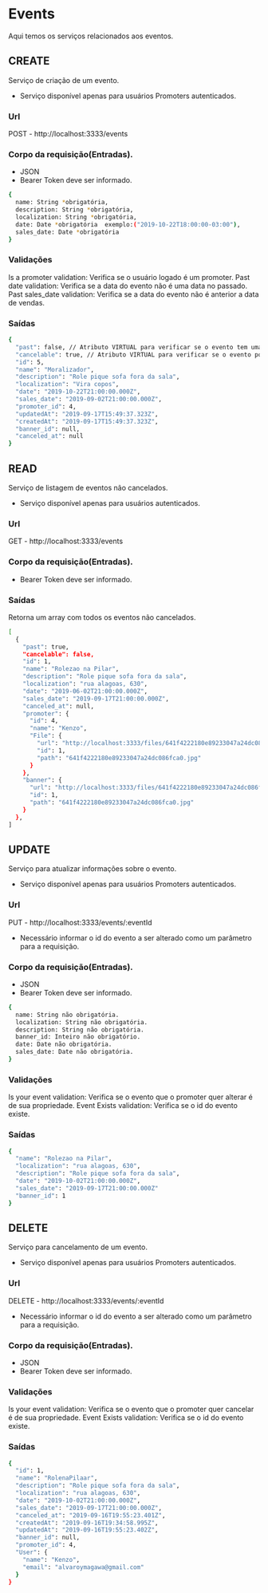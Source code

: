 # Events
Aqui temos os serviços relacionados aos eventos.


## CREATE
Serviço de criação de um evento.
* Serviço disponível apenas para usuários Promoters autenticados.

### Url
POST - http://localhost:3333/events

### Corpo da requisição(Entradas).
* JSON
* Bearer Token deve ser informado.
```bash
{
  name: String *obrigatória,
  description: String *obrigatória,
  localization: String *obrigatória,
  date: Date *obrigatória  exemplo:("2019-10-22T18:00:00-03:00"),
  sales_date: Date *obrigatória
}
```

### Validações
Is a promoter validation: Verifica se o usuário logado é um promoter.
Past date validation: Verifica se a data do evento não é uma data no passado.
Past sales_date validation: Verifica se a data do evento não é anterior a data de vendas.




### Saídas
```bash
{
  "past": false, // Atributo VIRTUAL para verificar se o evento tem uma data passada.
  "cancelable": true, // Atributo VIRTUAL para verificar se o evento pode ser cancelado.
  "id": 5,
  "name": "Moralizador",
  "description": "Role pique sofa fora da sala",
  "localization": "Vira copos",
  "date": "2019-10-22T21:00:00.000Z",
  "sales_date": "2019-09-02T21:00:00.000Z",
  "promoter_id": 4,
  "updatedAt": "2019-09-17T15:49:37.323Z",
  "createdAt": "2019-09-17T15:49:37.323Z",
  "banner_id": null,
  "canceled_at": null
}
```


## READ
Serviço de listagem de eventos não cancelados.
* Serviço disponível apenas para usuários autenticados.


### Url
GET - http://localhost:3333/events

### Corpo da requisição(Entradas).
* Bearer Token deve ser informado.


### Saídas
Retorna um array com todos os eventos não cancelados.
```bash
[
  {
    "past": true,
    "cancelable": false,
    "id": 1,
    "name": "Rolezao na Pilar",
    "description": "Role pique sofa fora da sala",
    "localization": "rua alagoas, 630",
    "date": "2019-06-02T21:00:00.000Z",
    "sales_date": "2019-09-17T21:00:00.000Z",
    "canceled_at": null,
    "promoter": {
      "id": 4,
      "name": "Kenzo",
      "File": {
        "url": "http://localhost:3333/files/641f4222180e89233047a24dc086fca0.jpg",
        "id": 1,
        "path": "641f4222180e89233047a24dc086fca0.jpg"
      }
    },
    "banner": {
      "url": "http://localhost:3333/files/641f4222180e89233047a24dc086fca0.jpg",
      "id": 1,
      "path": "641f4222180e89233047a24dc086fca0.jpg"
    }
  },
]
```


## UPDATE
Serviço para atualizar informações sobre o evento.
* Serviço disponível apenas para usuários Promoters autenticados.

### Url
PUT - http://localhost:3333/events/:eventId
* Necessário informar o id do evento a ser alterado como um parâmetro para a requisição.

### Corpo da requisição(Entradas).
* JSON
* Bearer Token deve ser informado.
```bash
{
  name: String não obrigatória.
  localization: String não obrigatória.
  description: String não obrigatória.
  banner_id: Inteiro não obrigatório.
  date: Date não obrigatória.
  sales_date: Date não obrigatória.
} 
```

### Validações
Is your event validation: Verifica se o evento que o promoter quer alterar é de sua propriedade.
Event Exists validation: Verifica se o id do evento existe.

### Saídas
```bash
{
  "name": "Rolezao na Pilar",
  "localization": "rua alagoas, 630",
  "description": "Role pique sofa fora da sala",
  "date": "2019-10-02T21:00:00.000Z",
  "sales_date": "2019-09-17T21:00:00.000Z"
  "banner_id": 1
}
```


## DELETE
Serviço para cancelamento de um evento.
* Serviço disponível apenas para usuários Promoters autenticados.

### Url
DELETE - http://localhost:3333/events/:eventId
* Necessário informar o id do evento a ser alterado como um parâmetro para a requisição.

### Corpo da requisição(Entradas).
* JSON
* Bearer Token deve ser informado.

### Validações
Is your event validation: Verifica se o evento que o promoter quer cancelar é de sua propriedade.
Event Exists validation: Verifica se o id do evento existe.

### Saídas
```bash
{
  "id": 1,
  "name": "RolenaPilaar",
  "description": "Role pique sofa fora da sala",
  "localization": "rua alagoas, 630",
  "date": "2019-10-02T21:00:00.000Z",
  "sales_date": "2019-09-17T21:00:00.000Z",
  "canceled_at": "2019-09-16T19:55:23.401Z",
  "createdAt": "2019-09-16T19:34:58.995Z",
  "updatedAt": "2019-09-16T19:55:23.402Z",
  "banner_id": null,
  "promoter_id": 4,
  "User": {
    "name": "Kenzo",
    "email": "alvaroymagawa@gmail.com"
  }
}
```









	
